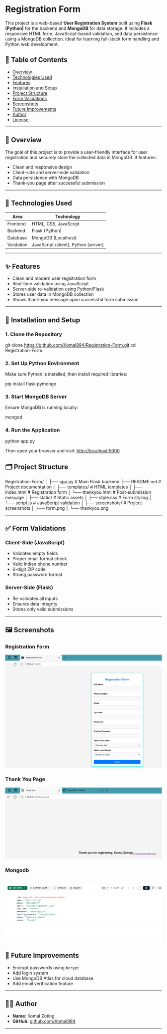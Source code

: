 # Registration Form

This project is a web-based **User Registration System** built using **Flask (Python)** for the backend and **MongoDB** for data storage. It includes a responsive HTML form, JavaScript-based validation, and data persistence using a MongoDB collection. Ideal for learning full-stack form handling and Python web development.


## 📌 Table of Contents

- [Overview](#overview)
- [Technologies Used](#technologies-used)
- [Features](#features)
- [Installation and Setup](#installation-and-setup)
- [Project Structure](#project-structure)
- [Form Validations](#form-validations)
- [Screenshots](#screenshots)
- [Future Improvements](#future-improvements)
- [Author](#author)
- [License](#license)
---

## 📖 Overview

The goal of this project is to provide a user-friendly interface for user registration and securely store the collected data in MongoDB. It features:

- Clean and responsive design
- Client-side and server-side validation
- Data persistence with MongoDB
- Thank-you page after successful submission

---

## 🧰 Technologies Used

| Area        | Technology         |
|-------------|--------------------|
| Frontend    | HTML, CSS, JavaScript |
| Backend     | Flask (Python)     |
| Database    | MongoDB (Localhost)|
| Validation  | JavaScript (client), Python (server) |

---

## ✨ Features

- Clean and modern user registration form
- Real-time validation using JavaScript
- Server-side re-validation using Python/Flask
- Stores user data in MongoDB collection
- Shows thank-you message upon successful form submission

---

## 🚀 Installation and Setup

### 1. Clone the Repository

git clone https://github.com/Komal994/Registration-Form.git
cd Registration-Form


### 2. Set Up Python Environment

Make sure Python is installed, then install required libraries:


pip install flask pymongo

### 3. Start MongoDB Server

Ensure MongoDB is running locally:


mongod


### 4. Run the Application


python app.py


Then open your browser and visit:
[http://localhost:5000](http://localhost:5000)


## 🗂️ Project Structure


Registration-Form/
│
├── app.py # Main Flask backend
├── README.md # Project documentation
│
├── templates/ # HTML templates
│ ├── index.html # Registration form
│ └── thankyou.html # Post-submission message
│
├── static/ # Static assets
│ ├── style.css # Form styling
│ └── script.js # JavaScript validation
│
├── screenshots/ # Project screenshots
│ ├── form.png
│ └── thankyou.png

---

## ✅ Form Validations

### Client-Side (JavaScript)

* Validates empty fields
* Proper email format check
* Valid Indian phone number
* 6-digit ZIP code
* Strong password format

### Server-Side (Flask)

* Re-validates all inputs
* Ensures data integrity
* Stores only valid submissions

---

## 🖼️ Screenshots

> 
### Registration Form
![Registration Form](screenshots/form.png)

### Thank You Page
![Thank You Page](screenshots/thankyou.png)

### Mongodb 
![Mongo db Page](screenshots/mongodb.png)
---

## 🔮 Future Improvements

* Encrypt passwords using `bcrypt`
* Add login system
* Use MongoDB Atlas for cloud database
* Add email verification feature

---

## 👩‍💻 Author

* **Name**: Komal Zoting
* **GitHub**: [github.com/Komal994](https://github.com/Komal994)

---

